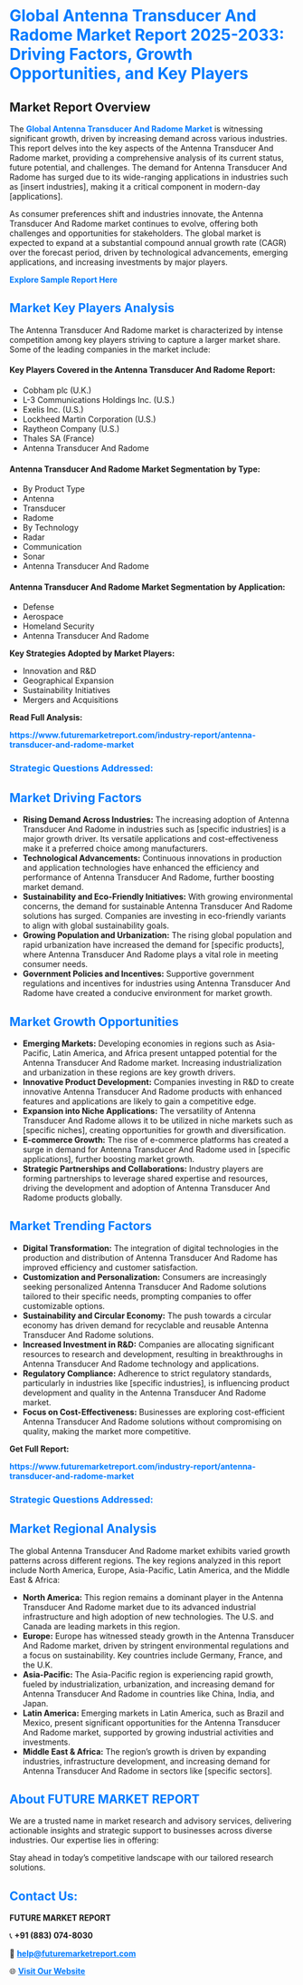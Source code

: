 <h1 style="color: #007BFF;">Global Antenna Transducer And Radome Market Report 2025-2033: Driving Factors, Growth Opportunities, and Key Players</h1>

<section id="overview">
<h2>Market Report Overview</h2>
<p>The <a href="https://www.futuremarketreport.com/industry-report/antenna-transducer-and-radome-market" style="color: #007BFF; text-decoration: none;"><strong>Global Antenna Transducer And Radome Market</strong></a> is witnessing significant growth, driven by increasing demand across various industries. This report delves into the key aspects of the Antenna Transducer And Radome market, providing a comprehensive analysis of its current status, future potential, and challenges. The demand for Antenna Transducer And Radome has surged due to its wide-ranging applications in industries such as [insert industries], making it a critical component in modern-day [applications].</p>
<p>As consumer preferences shift and industries innovate, the Antenna Transducer And Radome market continues to evolve, offering both challenges and opportunities for stakeholders. The global market is expected to expand at a substantial compound annual growth rate (CAGR) over the forecast period, driven by technological advancements, emerging applications, and increasing investments by major players.</p>
</section>

<section id="overview">
<p><a href="https://www.futuremarketreport.com/request-sample/reportId=82616" style="color: #007BFF; text-decoration: none;"><strong>Explore Sample Report Here</strong></a></p>
</section>

<section id="key-players">
<h2 style="color: #007BFF;">Market Key Players Analysis</h2>
<p>The Antenna Transducer And Radome market is characterized by intense competition among key players striving to capture a larger market share. Some of the leading companies in the market include:</p>
<h4>Key Players Covered in the Antenna Transducer And Radome Report:</h4>
<ul><li>Cobham plc (U.K.)</li><li>L-3 Communications Holdings Inc. (U.S.)</li><li>Exelis Inc. (U.S.)</li><li>Lockheed Martin Corporation (U.S.)</li><li>Raytheon Company (U.S.)</li><li>Thales SA (France)</li><li>Antenna Transducer And Radome</li></ul>
<h4>Antenna Transducer And Radome Market Segmentation by Type:</h4>
<ul><li>By Product Type</li><li>Antenna</li><li>Transducer</li><li>Radome</li><li>By Technology</li><li>Radar</li><li>Communication</li><li>Sonar</li><li>Antenna Transducer And Radome</li></ul>

<h4>Antenna Transducer And Radome Market Segmentation by Application:</h4>
<ul><li>Defense</li><li>Aerospace</li><li>Homeland Security</li><li>Antenna Transducer And Radome</li></ul>
<p><strong>Key Strategies Adopted by Market Players:</strong></p>
<ul>
<li>Innovation and R&D</li>
<li>Geographical Expansion</li>
<li>Sustainability Initiatives</li>
<li>Mergers and Acquisitions</li>
</ul>
</section>

<section>
<p><strong>Read Full Analysis: </strong></p><a href="https://www.futuremarketreport.com/industry-report/antenna-transducer-and-radome-market" style="color: #007BFF; text-decoration: none;"><strong>https://www.futuremarketreport.com/industry-report/antenna-transducer-and-radome-market</strong></a>
<h3 style="color: #007BFF;">Strategic Questions Addressed:</h3>
</section>

<section id="driving-factors">
<h2 style="color: #007BFF;">Market Driving Factors</h2>
<ul>
<li><strong>Rising Demand Across Industries:</strong> The increasing adoption of Antenna Transducer And Radome in industries such as [specific industries] is a major growth driver. Its versatile applications and cost-effectiveness make it a preferred choice among manufacturers.</li>
<li><strong>Technological Advancements:</strong> Continuous innovations in production and application technologies have enhanced the efficiency and performance of Antenna Transducer And Radome, further boosting market demand.</li>
<li><strong>Sustainability and Eco-Friendly Initiatives:</strong> With growing environmental concerns, the demand for sustainable Antenna Transducer And Radome solutions has surged. Companies are investing in eco-friendly variants to align with global sustainability goals.</li>
<li><strong>Growing Population and Urbanization:</strong> The rising global population and rapid urbanization have increased the demand for [specific products], where Antenna Transducer And Radome plays a vital role in meeting consumer needs.</li>
<li><strong>Government Policies and Incentives:</strong> Supportive government regulations and incentives for industries using Antenna Transducer And Radome have created a conducive environment for market growth.</li>
</ul>
</section>

<section id="growth-opportunities">
<h2 style="color: #007BFF;">Market Growth Opportunities</h2>
<ul>
<li><strong>Emerging Markets:</strong> Developing economies in regions such as Asia-Pacific, Latin America, and Africa present untapped potential for the Antenna Transducer And Radome market. Increasing industrialization and urbanization in these regions are key growth drivers.</li>
<li><strong>Innovative Product Development:</strong> Companies investing in R&D to create innovative Antenna Transducer And Radome products with enhanced features and applications are likely to gain a competitive edge.</li>
<li><strong>Expansion into Niche Applications:</strong> The versatility of Antenna Transducer And Radome allows it to be utilized in niche markets such as [specific niches], creating opportunities for growth and diversification.</li>
<li><strong>E-commerce Growth:</strong> The rise of e-commerce platforms has created a surge in demand for Antenna Transducer And Radome used in [specific applications], further boosting market growth.</li>
<li><strong>Strategic Partnerships and Collaborations:</strong> Industry players are forming partnerships to leverage shared expertise and resources, driving the development and adoption of Antenna Transducer And Radome products globally.</li>
</ul>
</section>

<section id="trending-factors">
<h2 style="color: #007BFF;">Market Trending Factors</h2>
<ul>
<li><strong>Digital Transformation:</strong> The integration of digital technologies in the production and distribution of Antenna Transducer And Radome has improved efficiency and customer satisfaction.</li>
<li><strong>Customization and Personalization:</strong> Consumers are increasingly seeking personalized Antenna Transducer And Radome solutions tailored to their specific needs, prompting companies to offer customizable options.</li>
<li><strong>Sustainability and Circular Economy:</strong> The push towards a circular economy has driven demand for recyclable and reusable Antenna Transducer And Radome solutions.</li>
<li><strong>Increased Investment in R&D:</strong> Companies are allocating significant resources to research and development, resulting in breakthroughs in Antenna Transducer And Radome technology and applications.</li>
<li><strong>Regulatory Compliance:</strong> Adherence to strict regulatory standards, particularly in industries like [specific industries], is influencing product development and quality in the Antenna Transducer And Radome market.</li>
<li><strong>Focus on Cost-Effectiveness:</strong> Businesses are exploring cost-efficient Antenna Transducer And Radome solutions without compromising on quality, making the market more competitive.</li>
</ul>
</section>

<section>
<p><strong>Get Full Report: </strong></p><a href="https://www.futuremarketreport.com/industry-report/antenna-transducer-and-radome-market" style="color: #007BFF; text-decoration: none;"><strong>https://www.futuremarketreport.com/industry-report/antenna-transducer-and-radome-market</strong></a>
<h3 style="color: #007BFF;">Strategic Questions Addressed:</h3>
</section>


<section id="regional-analysis">
<h2 style="color: #007BFF;">Market Regional Analysis</h2>
<p>The global Antenna Transducer And Radome market exhibits varied growth patterns across different regions. The key regions analyzed in this report include North America, Europe, Asia-Pacific, Latin America, and the Middle East & Africa:</p>
<ul>
<li><strong>North America:</strong> This region remains a dominant player in the Antenna Transducer And Radome market due to its advanced industrial infrastructure and high adoption of new technologies. The U.S. and Canada are leading markets in this region.</li>
<li><strong>Europe:</strong> Europe has witnessed steady growth in the Antenna Transducer And Radome market, driven by stringent environmental regulations and a focus on sustainability. Key countries include Germany, France, and the U.K.</li>
<li><strong>Asia-Pacific:</strong> The Asia-Pacific region is experiencing rapid growth, fueled by industrialization, urbanization, and increasing demand for Antenna Transducer And Radome in countries like China, India, and Japan.</li>
<li><strong>Latin America:</strong> Emerging markets in Latin America, such as Brazil and Mexico, present significant opportunities for the Antenna Transducer And Radome market, supported by growing industrial activities and investments.</li>
<li><strong>Middle East & Africa:</strong> The region’s growth is driven by expanding industries, infrastructure development, and increasing demand for Antenna Transducer And Radome in sectors like [specific sectors].</li>
</ul>
</section>

<footer>
<h2 style="color: #007BFF;">About FUTURE MARKET REPORT</h2>
<p>We are a trusted name in market research and advisory services, delivering actionable insights and strategic support to businesses across diverse industries. Our expertise lies in offering:</p>

<p>Stay ahead in today’s competitive landscape with our tailored research solutions.</p>

<h2 style="color: #007BFF;">Contact Us:</h2>
<p><strong>FUTURE MARKET REPORT</strong></p>
<p>📞 <strong>+91 (883) 074-8030</strong></p>
<p>📧 <strong><a href="mailto:help@futuremarketreport.com" style="color: #007BFF;">help@futuremarketreport.com</a></strong></p>
<p>🌐 <strong><a href="https://www.futuremarketreport.com/" style="color: #007BFF;">Visit Our Website</a></strong></p>
</footer>